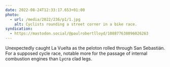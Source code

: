 ```yaml
---
date: 2022-08-24T12:33:17.653+01:00
photo:
  - url: /media/2022/236/p1/1.jpg
    alt: Cyclists rounding a street corner in a bike race.
syndication:
  - https://mastodon.social/@paulrobertlloyd/108877638096026263
---
```


Unexpectedly caught La Vuelta as the peloton rolled through San Sebastián. For a supposed cycle race, notable more for the passage of internal combustion engines than Lycra clad legs.
